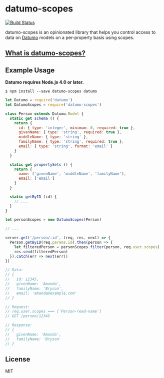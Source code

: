 # datumo-scopes

[![Build Status](https://travis-ci.org/vsimonian/datumo-scopes.svg?branch=master)](https://travis-ci.org/vsimonian/datumo-scopes)

datumo-scopes is an opinionated library that helps you control access to data on
[Datumo][datumo] models on a per-property basis using scopes.

## [What is datumo-scopes?][docs-about]

## Example Usage

**Datumo requires Node.js 4.0 or later.**

```
$ npm install --save datumo-scopes datumo
```

```javascript
let Datumo = require('datumo')
let DatumoScopes = require('datumo-scopes')

class Person extends Datumo.Model {
  static get schema () {
    return {
      id: { type: 'integer', minimum: 0, required: true },
      givenName: { type: 'string', required: true },
      middleName: { type: 'string' },
      familyName: { type: 'string', required: true },
      email: { type: 'string', format: 'email' }
    }
  }

  static get propertySets () {
    return {
      name: ['givenName', 'middleName', 'familyName'],
      email: ['email']
    }
  }

  static getByID (id) {
    // ...
  }
}

let personScopes = new DatumoScopes(Person)

// ...

server.get('/person/:id', (req, res, next) => {
  Person.getByID(req.params.id).then(person => {
    let filteredPerson = personScopes.filter(person, req.user.scopes)
    res.send(filteredPerson)
  }).catch(err => next(err))
})

// Data:
// {
//   id: 12345,
//   givenName: 'Amanda',
//   familyName: 'Bryson',
//   email: 'amanda@example.com'
// }

// Request:
// req.user.scopes === ['Person-read-name']
// GET /person/12345

// Response:
// {
//   givenName: 'Amanda',
//   familyName: 'Bryson'
// }
```

## License

MIT

[datumo]: https://github.com/vsimonian/datumo
[docs-about]: http://datumo-scopes.readthedocs.org/en/latest/about.html
